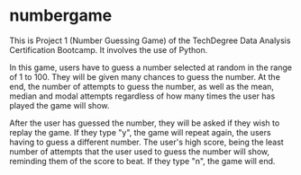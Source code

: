 # numbergame

This is Project 1 (Number Guessing Game) of the TechDegree Data Analysis Certification Bootcamp. It involves the use of Python.

In this game, users have to guess a number selected at random in the range of 1 to 100. They will be given many chances to guess the number. At the end, the number of attempts to guess the number, as well as the mean, median and modal attempts regardless of how many times the user has played the game will show.

After the user has guessed the number, they will be asked if they wish to replay the game. If they type "y", the game will repeat again, the users having to guess a different number. The user's high score, being the least number of attempts that the user used to guess the number will show, reminding them of the score to beat. If they type "n", the game will end.
